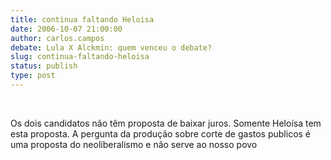 ```yaml
---
title: continua faltando Heloisa
date: 2006-10-07 21:00:00
author: carlos.campos
debate: Lula X Alckmin: quem venceu o debate?
slug: continua-faltando-heloisa
status: publish 
type: post
---
```


 


Os dois candidatos não têm proposta de baixar juros. Somente Heloísa tem esta proposta. A pergunta da produção sobre corte de gastos publicos é uma proposta do neoliberalismo e não serve ao nosso povo


